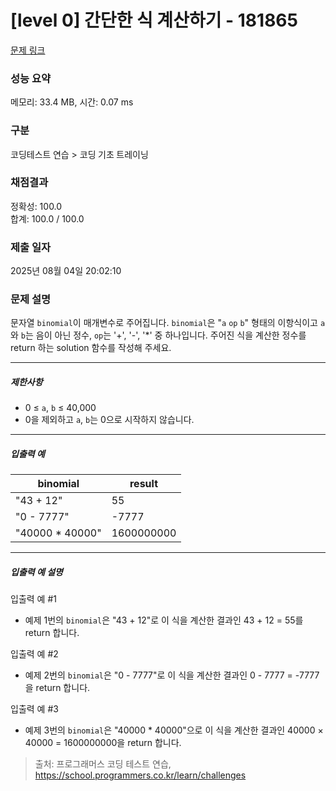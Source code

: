 # [level 0] 간단한 식 계산하기 - 181865 

[문제 링크](https://school.programmers.co.kr/learn/courses/30/lessons/181865) 

### 성능 요약

메모리: 33.4 MB, 시간: 0.07 ms

### 구분

코딩테스트 연습 > 코딩 기초 트레이닝

### 채점결과

정확성: 100.0<br/>합계: 100.0 / 100.0

### 제출 일자

2025년 08월 04일 20:02:10

### 문제 설명

<p style="user-select: auto !important;">문자열 <code style="user-select: auto !important;">binomial</code>이 매개변수로 주어집니다. <code style="user-select: auto !important;">binomial</code>은 "<code style="user-select: auto !important;">a</code> <code style="user-select: auto !important;">op</code> <code style="user-select: auto !important;">b</code>" 형태의 이항식이고 <code style="user-select: auto !important;">a</code>와 <code style="user-select: auto !important;">b</code>는 음이 아닌 정수, <code style="user-select: auto !important;">op</code>는 '+', '-', '*' 중 하나입니다. 주어진 식을 계산한 정수를 return 하는 solution 함수를 작성해 주세요.</p>

<hr style="user-select: auto !important;">

<h5 style="user-select: auto !important;">제한사항</h5>

<ul style="user-select: auto !important;">
<li style="user-select: auto !important;">0 ≤ <code style="user-select: auto !important;">a</code>, <code style="user-select: auto !important;">b</code> ≤ 40,000</li>
<li style="user-select: auto !important;">0을 제외하고 <code style="user-select: auto !important;">a</code>, <code style="user-select: auto !important;">b</code>는 0으로 시작하지 않습니다.</li>
</ul>

<hr style="user-select: auto !important;">

<h5 style="user-select: auto !important;">입출력 예</h5>
<table class="table" style="user-select: auto !important;">
        <thead style="user-select: auto !important;"><tr style="user-select: auto !important;">
<th style="user-select: auto !important;">binomial</th>
<th style="user-select: auto !important;">result</th>
</tr>
</thead>
        <tbody style="user-select: auto !important;"><tr style="user-select: auto !important;">
<td style="user-select: auto !important;">"43 + 12"</td>
<td style="user-select: auto !important;">55</td>
</tr>
<tr style="user-select: auto !important;">
<td style="user-select: auto !important;">"0 - 7777"</td>
<td style="user-select: auto !important;">-7777</td>
</tr>
<tr style="user-select: auto !important;">
<td style="user-select: auto !important;">"40000 * 40000"</td>
<td style="user-select: auto !important;">1600000000</td>
</tr>
</tbody>
      </table>
<hr style="user-select: auto !important;">

<h5 style="user-select: auto !important;">입출력 예 설명</h5>

<p style="user-select: auto !important;">입출력 예 #1</p>

<ul style="user-select: auto !important;">
<li style="user-select: auto !important;">예제 1번의 <code style="user-select: auto !important;">binomial</code>은 "43 + 12"로 이 식을 계산한 결과인 43 + 12 = 55를 return 합니다.</li>
</ul>

<p style="user-select: auto !important;">입출력 예 #2</p>

<ul style="user-select: auto !important;">
<li style="user-select: auto !important;">예제 2번의 <code style="user-select: auto !important;">binomial</code>은 "0 - 7777"로 이 식을 계산한 결과인 0 - 7777 = -7777을 return 합니다.</li>
</ul>

<p style="user-select: auto !important;">입출력 예 #3</p>

<ul style="user-select: auto !important;">
<li style="user-select: auto !important;">예제 3번의 <code style="user-select: auto !important;">binomial</code>은 "40000 * 40000"으로 이 식을 계산한 결과인 40000 × 40000 = 1600000000을 return 합니다.</li>
</ul>


> 출처: 프로그래머스 코딩 테스트 연습, https://school.programmers.co.kr/learn/challenges
